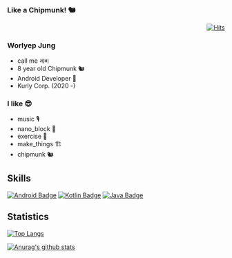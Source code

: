 ### Like a Chipmunk! 🐿️

 <div align=right>  
  
  [![Hits](https://hits.seeyoufarm.com/api/count/incr/badge.svg?url=https%3A%2F%2Fgithub.com%2FWorlyep)](https://hits.seeyoufarm.com)
  
  </div>
  
### Worlyep Jung 
- call me `례비`
- 8 year old Chipmunk 🐿️
- Android Developer 👾
- Kurly Corp. (2020 -)

### I like 😎
- music 🎙️
- nano_block 🧱
- exercise 🥊
- make_things 🏗️
- chipmunk 🐿️

## Skills
[![Android Badge](https://img.shields.io/badge/Andorid-33DE84?style=flat-square&logo=Kotlin&logoColor=white)](https://developer.android.com/?hl=ko) [![Kotlin Badge](https://img.shields.io/badge/Kotlin-0095D5?style=flat-square&logo=Kotlin&logoColor=white)](https://kotlinlang.org/) [![Java Badge](https://img.shields.io/badge/Java-FF0000?style=flat-square&logo=Java&logoColor=white)](https://www.java.com/ko/)

## Statistics
[![Top Langs](https://github-readme-stats.vercel.app/api/top-langs/?username=worlyep&layout=compact&theme=onedark)](https://github.com/anuraghazra/github-readme-stats)

 [![Anurag's github stats](https://github-readme-stats.vercel.app/api?username=worlyep&theme=onedark)](https://github.com/anuraghazra/github-readme-stats)

<!---
Worlyep/Worlyep is a ✨ special ✨ repository because its `README.md` (this file) appears on your GitHub profile.
You can click the Preview link to take a look at your changes.
--->
